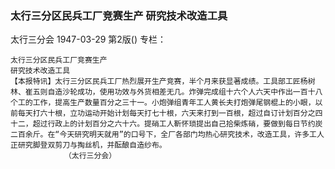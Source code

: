 ### 太行三分区民兵工厂竞赛生产  研究技术改造工具
太行三分会
1947-03-29
第2版()
专栏：

    太行三分区民兵工厂竞赛生产
    研究技术改造工具
    【本报特讯】太行三分区民兵工厂热烈展开生产竞赛，半个月来获显著成绩。工具部工匠杨树林、崔五则自造沙轮成功，使用功效与外货相差无几。炸弹完成组十六个人六天中作出一百十八个工的工作，提高生产数量百分之三十一。小炮弹组青年工人黄长夫打炮弹尾钢棍上的小眼，以前每天打六十根，立功运动开始计划每天打七十根，六天来打到一百根，超过自订计划百分之四十二，超过行政上的计划百分之六十六。提硝工人靳怀琐提出自己拾柴炼硝，要做到每日节约炭二百余斤。在“今天研究明天就用”的口号下，全厂各部门均热心研究技术，改造工具，许多工人正研究脚登双剪刀与掏丝机，并酝酿自造纱布。
                （太行三分会）
